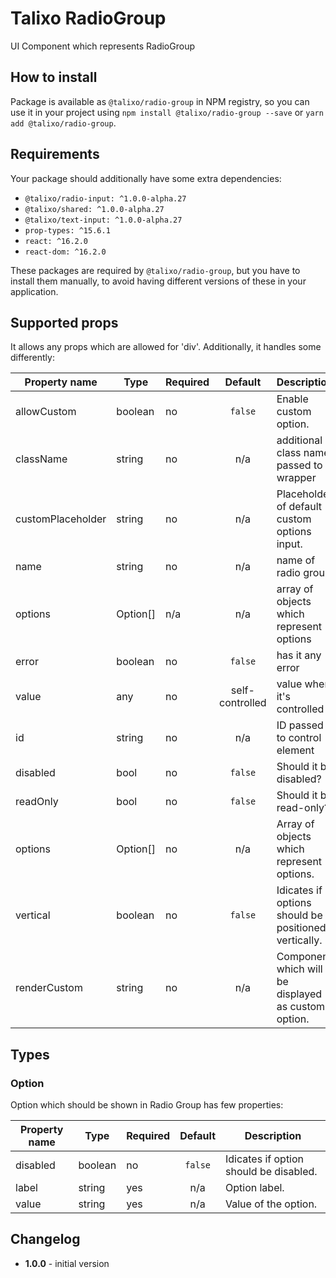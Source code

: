 # Talixo RadioGroup

UI Component which represents RadioGroup

## How to install

Package is available as `@talixo/radio-group` in NPM registry, so you can use it in your project
using `npm install @talixo/radio-group --save` or `yarn add @talixo/radio-group`.

## Requirements

Your package should additionally have some extra dependencies:

- `@talixo/radio-input: ^1.0.0-alpha.27`
- `@talixo/shared: ^1.0.0-alpha.27`
- `@talixo/text-input: ^1.0.0-alpha.27`
- `prop-types: ^15.6.1`
- `react: ^16.2.0`
- `react-dom: ^16.2.0`

These packages are required by `@talixo/radio-group`, but you have to install them manually,
to avoid having different versions of these in your application.

## Supported props

It allows any props which are allowed for 'div'. Additionally, it handles some differently:

Property name     | Type              | Required        | Default         | Description                    
------------------|-------------------|-----------------|:---------------:|--------------------------------
allowCustom       | boolean           | no              | `false`         | Enable custom option.
className         | string            | no              | n/a             | additional class name passed to wrapper
customPlaceholder | string            | no              | n/a             | Placeholder of default custom options input.
name              | string            | no              | n/a             | name of radio group
options           | Option[]          | n/a             | n/a             | array of objects which represent options
error             | boolean           | no              | `false`         | has it any error
value             | any               | no              | self-controlled | value when it's controlled
id                | string            | no              | n/a             | ID passed to control element
disabled          | bool              | no              | `false`         | Should it be disabled?
readOnly          | bool              | no              | `false`         | Should it be read-only?
options           | Option[]          | no              | n/a             | Array of objects which represent options.
vertical          | boolean           | no              | `false`         | Idicates if options should be positioned vertically.
renderCustom      | string            | no              | n/a             | Component which will be displayed as custom option.

## Types

### Option

Option which should be shown in Radio Group has few properties:

Property name | Type              | Required  | Default | Description                    
--------------|-------------------|-----------|:-------:|--------------------------------
disabled      | boolean           | no        | `false` | Idicates if option should be disabled.
label         | string            | yes       | n/a     | Option label.
value         | string            | yes       | n/a     | Value of the option.

## Changelog

- **1.0.0** - initial version
